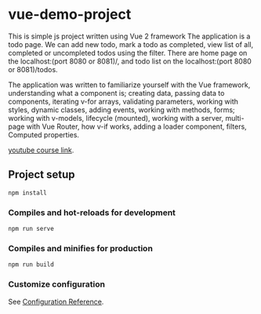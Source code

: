 # vue-demo-project

This is simple js project written using Vue 2 framework
The application is a todo page. 
We can add new todo, mark a todo as completed, view list of all, completed or uncompleted todos using the filter. There are home page on the localhost:(port 8080 or 8081)/, and todo list on the localhost:(port 8080 or 8081)/todos.

The application was written to familiarize yourself with the Vue framework, understanding what a component is; creating data, passing data to components, iterating v-for arrays, validating parameters, working with styles, dynamic classes, adding events, working with methods, forms; working with v-models, lifecycle (mounted), working with a server, multi-page with Vue Router, how v-if works, adding a loader component, filters, Computed properties.


[youtube course link](https://www.youtube.com/watch?v=OlnwgS-gk8Y&ab_channel=%D0%92%D0%BB%D0%B0%D0%B4%D0%B8%D0%BB%D0%B5%D0%BD%D0%9C%D0%B8%D0%BD%D0%B8%D0%BD).
## Project setup
```
npm install
```

### Compiles and hot-reloads for development
```
npm run serve
```

### Compiles and minifies for production
```
npm run build
```

### Customize configuration
See [Configuration Reference](https://cli.vuejs.org/config/).
